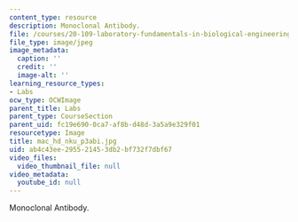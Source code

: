 ```yaml
---
content_type: resource
description: Monoclonal Antibody.
file: /courses/20-109-laboratory-fundamentals-in-biological-engineering-fall-2007/ab4c43ee295521453db2bf732f7dbf67_mac_hd_nku_p3abi.jpg
file_type: image/jpeg
image_metadata:
  caption: ''
  credit: ''
  image-alt: ''
learning_resource_types:
- Labs
ocw_type: OCWImage
parent_title: Labs
parent_type: CourseSection
parent_uid: fc19e690-0ca7-af8b-d48d-3a5a9e329f01
resourcetype: Image
title: mac_hd_nku_p3abi.jpg
uid: ab4c43ee-2955-2145-3db2-bf732f7dbf67
video_files:
  video_thumbnail_file: null
video_metadata:
  youtube_id: null
---
```

Monoclonal Antibody.

